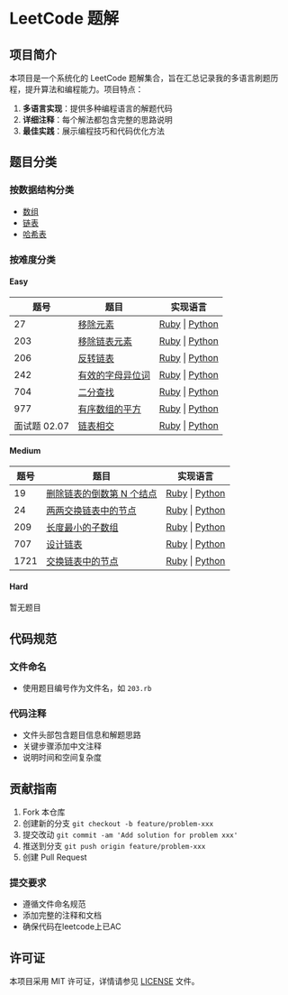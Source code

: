# LeetCode 题解

## 项目简介

本项目是一个系统化的 LeetCode 题解集合，旨在汇总记录我的多语言刷题历程，提升算法和编程能力。项目特点：

1. **多语言实现**：提供多种编程语言的解题代码
2. **详细注释**：每个解法都包含完整的思路说明
3. **最佳实践**：展示编程技巧和代码优化方法

## 题目分类

### 按数据结构分类

- [数组](docs/array.md)
- [链表](docs/linked_list.md)
- [哈希表](docs/hash.md)

### 按难度分类

#### Easy

| 题号 | 题目 | 实现语言 |
|------|------|----------|
| 27 | [移除元素](https://leetcode.cn/problems/remove-element/) | [Ruby](/ruby/27.rb) \| [Python](/python/27.py) |
| 203 | [移除链表元素](https://leetcode.cn/problems/remove-linked-list-elements/) | [Ruby](/ruby/203.rb) \| [Python](/python/203.py) |
| 206 | [反转链表](https://leetcode.cn/problems/reverse-linked-list/) | [Ruby](/ruby/206.rb) \| [Python](/python/206.py) |
| 242 | [有效的字母异位词](https://leetcode.cn/problems/valid-anagram/) | [Ruby](/ruby/242.rb) \| [Python](/python/242.py) |
| 704 | [二分查找](https://leetcode.cn/problems/binary-search/) | [Ruby](/ruby/704.rb) \| [Python](/python/704.py) |
| 977 | [有序数组的平方](https://leetcode.cn/problems/squares-of-a-sorted-array/) | [Ruby](/ruby/977.rb) \| [Python](/python/977.py) |
| 面试题 02.07 | [链表相交](https://leetcode.cn/problems/intersection-of-two-linked-lists-lcci/) | [Ruby](/ruby/interview-02-07.rb) \| [Python](/python/interview-02-07.py) |

#### Medium

| 题号 | 题目 | 实现语言 |
|------|------|----------|
| 19 | [删除链表的倒数第 N 个结点](https://leetcode.cn/problems/remove-nth-node-from-end-of-list/) | [Ruby](/ruby/19.rb) \| [Python](/python/19.py) |
| 24 | [两两交换链表中的节点](https://leetcode.cn/problems/swap-nodes-in-pairs/) | [Ruby](/ruby/24.rb) \| [Python](/python/24.py) |
| 209 | [长度最小的子数组](https://leetcode.cn/problems/minimum-size-subarray-sum/) | [Ruby](/ruby/209.rb) \| [Python](/python/209.py) |
| 707 | [设计链表](https://leetcode.cn/problems/design-linked-list/) | [Ruby](/ruby/707.rb) \| [Python](/python/707.py) |
| 1721 | [交换链表中的节点](https://leetcode.cn/problems/swapping-nodes-in-a-linked-list/) | [Ruby](/ruby/1721.rb) \| [Python](/python/1721.py) |

#### Hard
暂无题目

## 代码规范

### 文件命名
- 使用题目编号作为文件名，如 `203.rb`

### 代码注释
- 文件头部包含题目信息和解题思路
- 关键步骤添加中文注释
- 说明时间和空间复杂度

## 贡献指南

1. Fork 本仓库
2. 创建新的分支 `git checkout -b feature/problem-xxx`
3. 提交改动 `git commit -am 'Add solution for problem xxx'`
4. 推送到分支 `git push origin feature/problem-xxx`
5. 创建 Pull Request

### 提交要求
- 遵循文件命名规范
- 添加完整的注释和文档
- 确保代码在leetcode上已AC

## 许可证

本项目采用 MIT 许可证，详情请参见 [LICENSE](LICENSE) 文件。
